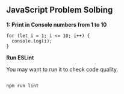 ## JavaScript Problem Solbing

**1: Print in Console numbers from 1 to 10**

```
for (let i = 1; i <= 10; i++) {
  console.log(i);
}
```

**Run ESLint**

You may want to run it to check code quality.

```

npm run lint

```
